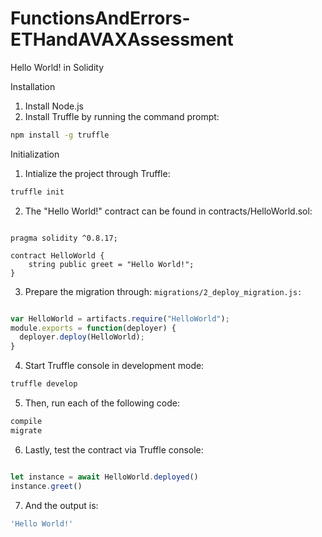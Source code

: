 # FunctionsAndErrors-ETHandAVAXAssessment
Hello World! in Solidity


Installation
1. Install Node.js
2. Install Truffle by running the command prompt:
  ```bash
npm install -g truffle
```

Initialization
1. Intialize the project through Truffle:
  ```bash
truffle init
```
2. The "Hello World!" contract can be found in contracts/HelloWorld.sol:
```solidity

pragma solidity ^0.8.17;

contract HelloWorld {
    string public greet = "Hello World!";
}
```
3. Prepare the migration through: `migrations/2_deploy_migration.js:`
```javascript

var HelloWorld = artifacts.require("HelloWorld");
module.exports = function(deployer) {
  deployer.deploy(HelloWorld);
}
```
4. Start Truffle console in development mode:
```bash
truffle develop
```
5. Then, run each of the following code:
```bash
compile
migrate
```
6. Lastly, test the contract via Truffle console:
```javascript

let instance = await HelloWorld.deployed()
instance.greet()

```
7. And the output is:
```bash
'Hello World!'
```
